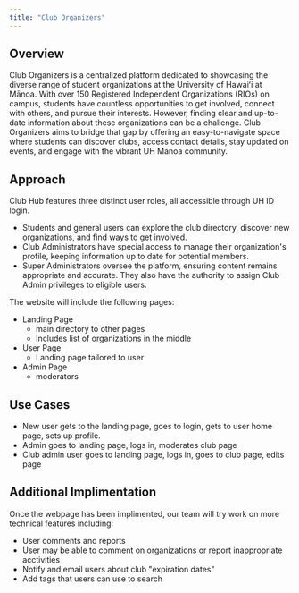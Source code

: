 ```yaml
---
title: "Club Organizers"
---
```


## Overview
Club Organizers is a centralized platform dedicated to showcasing the diverse range of student organizations at the University of Hawaiʻi at Mānoa. With over 150 Registered Independent Organizations (RIOs) on campus, students have countless opportunities to get involved, connect with others, and pursue their interests. However, finding clear and up-to-date information about these organizations can be a challenge. Club Organizers aims to bridge that gap by offering an easy-to-navigate space where students can discover clubs, access contact details, stay updated on events, and engage with the vibrant UH Mānoa community.

## Approach

Club Hub features three distinct user roles, all accessible through UH ID login.
* Students and general users can explore the club directory, discover new organizations, and find ways to get involved.
* Club Administrators have special access to manage their organization's profile, keeping information up to date for potential members.
* Super Administrators oversee the platform, ensuring content remains appropriate and accurate. They also have the authority to assign Club Admin privileges to eligible users.

The website will include the following pages:
* Landing Page
  * main directory to other pages
  * Includes list of organizations in the middle
* User Page
  * Landing page tailored to user
* Admin Page
  * moderators

## Use Cases
* New user gets to the landing page, goes to login, gets to user home page, sets up profile.
* Admin goes to landing page, logs in, moderates club page
* Club admin user goes to landing page, logs in, goes to club page, edits page

## Additional Implimentation
Once the webpage has been implimented, our team will try work on more technical features including:
* User comments and reports
 * User may be able to comment on organizations or report inappropriate acctivities
* Notify and email users about club "expiration dates"
* Add tags that users can use to search  

